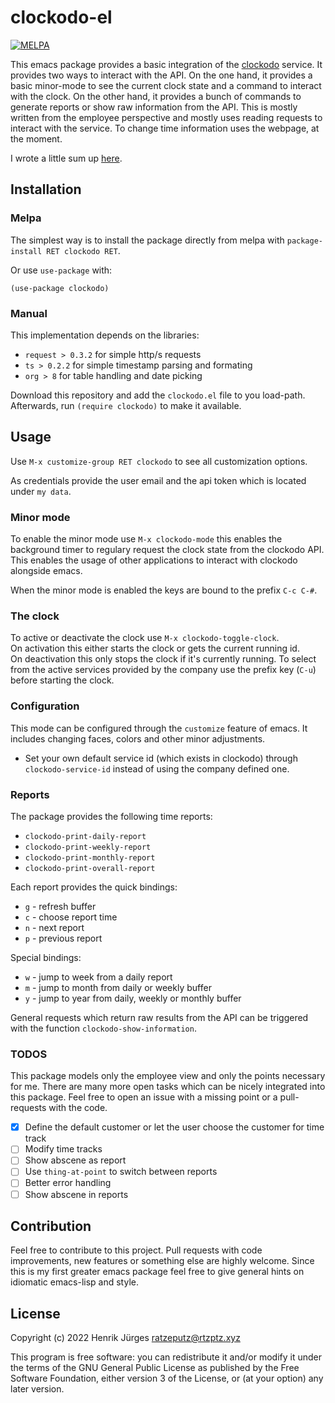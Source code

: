 # clockodo-el

[![MELPA](https://melpa.org/packages/clockodo-badge.svg)](https://melpa.org/#/clockodo)

This emacs package provides a basic integration of the [clockodo](https://clockodo.com/)
service. It provides two ways to interact with the API. On the one hand, it provides
a basic minor-mode to see the current clock state and a command to interact with the clock.
On the other hand, it provides a bunch of commands to generate reports or show raw information
from the API. This is mostly written from the employee perspective and mostly uses reading 
requests to interact with the service. To change time information uses the webpage, at the moment. 

I wrote a little sum up [here](https://rtzptz.xyz/posts/emacs-package-development/).

## Installation

### Melpa

The simplest way is to install the package directly from melpa with
`package-install RET clockodo RET`. 

Or use `use-package` with:
```emacs-lisp
(use-package clockodo)
```

### Manual

This implementation depends on the libraries:
  * `request > 0.3.2` for simple http/s requests
  * `ts > 0.2.2` for simple timestamp parsing and formating
  * `org > 8` for table handling and date picking

Download this repository and add the `clockodo.el` file to you load-path.
Afterwards, run `(require clockodo)` to make it available.

## Usage

Use `M-x customize-group RET clockodo` to see all customization options.

As credentials provide the user email and the api token which is located under `my data`.

### Minor mode

To enable the minor mode use `M-x clockodo-mode` this enables the background timer
to regulary request the clock state from the clockodo API. This enables the usage of other
applications to interact with clockodo alongside emacs.

When the minor mode is enabled the keys are bound to the prefix `C-c C-#`. 

### The clock

To active or deactivate the clock use `M-x clockodo-toggle-clock`.  
On activation this either starts the clock or gets the current running id.  
On deactivation this only stops the clock if it's currently running.
To select from the active services provided by the company use the prefix key
(`C-u`) before starting the clock.

### Configuration

This mode can be configured through the `customize` feature of emacs.
It includes changing faces, colors and other minor adjustments.

- Set your own default service id (which exists in clockodo) through `clockodo-service-id` 
instead of using the company defined one.

### Reports

The package provides the following time reports:

  * `clockodo-print-daily-report`
  * `clockodo-print-weekly-report`
  * `clockodo-print-monthly-report`
  * `clockodo-print-overall-report`

Each report provides the quick bindings:

  * `g` - refresh buffer
  * `c` - choose report time
  * `n` - next report
  * `p` - previous report
  
Special bindings:

  * `w` - jump to week from a daily report
  * `m` - jump to month from daily or weekly buffer
  * `y` - jump to year from daily, weekly or monthly buffer

General requests which return raw results from the API can be triggered with
the function `clockodo-show-information`.

### TODOS

This package models only the employee view and only the points necessary for me.
There are many more open tasks which can be nicely integrated into this package.
Feel free to open an issue with a missing point or a pull-requests with the code.

- [x] Define the default customer or let the user choose the customer for time track
- [ ] Modify time tracks
- [ ] Show abscene as report
- [ ] Use `thing-at-point` to switch between reports
- [ ] Better error handling
- [ ] Show abscene in reports

## Contribution

Feel free to contribute to this project. Pull requests with code improvements,
new features or something else are highly welcome. Since this is my first greater emacs
package feel free to give general hints on idiomatic emacs-lisp and style. 

## License

Copyright (c) 2022 Henrik Jürges <ratzeputz@rtzptz.xyz>

This program is free software: you can redistribute it and/or modify
it under the terms of the GNU General Public License as published by
the Free Software Foundation, either version 3 of the License, or
(at your option) any later version.
